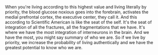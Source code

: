  When you're living according to this highest value and living literally by priority, the blood glucose noxious goes into the forebrain, activates the medial prefrontal cortex, the executive center, they call it. And this according to Scientific American is like the seat of the self. It's the seat of integration of all the fractures, all the fragmentations that we have. It's where we have the most integration of interneurons in the brain. And we have the most, you might say summary of who we are. So if we live by priority, we increase the probability of living authentically and we have the greatest potential to know who we are.